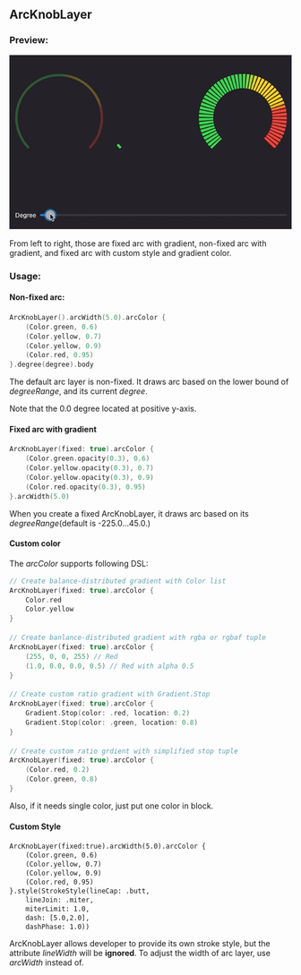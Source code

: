 ## ArcKnobLayer

### Preview:

![Demo](../../../../Sources/Rings/Documentation.docc/Resources/ArcKnobDemo.gif)

From left to right, those are fixed arc with gradient, non-fixed arc with gradient, and fixed arc with custom style and gradient color.

### Usage:

#### Non-fixed arc:
```swift
ArcKnobLayer().arcWidth(5.0).arcColor {
    (Color.green, 0.6)
    (Color.yellow, 0.7)
    (Color.yellow, 0.9)
    (Color.red, 0.95)
}.degree(degree).body
```
The default arc layer is non-fixed. It draws arc based on the lower bound of *degreeRange*, and its current *degree*.

Note that the 0.0 degree located at positive y-axis.

#### Fixed arc with gradient
```swift
ArcKnobLayer(fixed: true).arcColor {
    (Color.green.opacity(0.3), 0.6)
    (Color.yellow.opacity(0.3), 0.7)
    (Color.yellow.opacity(0.3), 0.9)
    (Color.red.opacity(0.3), 0.95)
}.arcWidth(5.0)
```
When you create a fixed ArcKnobLayer, it draws arc based on its *degreeRange*(default is -225.0...45.0.)

#### Custom color
The *arcColor* supports following DSL:
```swift
// Create balance-distributed gradient with Color list
ArcKnobLayer(fixed: true).arcColor {
    Color.red
    Color.yellow
}

// Create banlance-distributed gradient with rgba or rgbaf tuple
ArcKnobLayer(fixed: true).arcColor {
    (255, 0, 0, 255) // Red
    (1.0, 0.0, 0.0, 0.5) // Red with alpha 0.5
}

// Create custom ratio gradient with Gradient.Stop
ArcKnobLayer(fixed: true).arcColor {
    Gradient.Stop(color: .red, location: 0.2)
    Gradient.Stop(color: .green, location: 0.8)
}

// Create custom ratio grdient with simplified stop tuple
ArcKnobLayer(fixed: true).arcColor {
    (Color.red, 0.2)
    (Color.green, 0.8)
}
```
Also, if it needs single color, just put one color in block.

#### Custom Style
```       
ArcKnobLayer(fixed:true).arcWidth(5.0).arcColor {
    (Color.green, 0.6)
    (Color.yellow, 0.7)
    (Color.yellow, 0.9)
    (Color.red, 0.95)
}.style(StrokeStyle(lineCap: .butt, 
    lineJoin: .miter, 
    miterLimit: 1.0, 
    dash: [5.0,2.0], 
    dashPhase: 1.0))
```
ArcKnobLayer allows developer to provide its own stroke style, but the attribute *lineWidth* will be **ignored**.
To adjust the width of arc layer, use *arcWidth* instead of.
